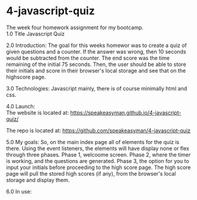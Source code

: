 # 4-javascript-quiz
The week four homework assignment for my bootcamp. <br>
1.0 Title
    Javascript Quiz

2.0 Introduction:
    The goal for this weeks homewor was to create a quiz of given questions and a counter. If the answer was wrong, then 10 seconds would be subtracted from the counter. The end score was the time remaining of the initial 75 seconds. Then, the user should be able to store their initials and score in their browser's local storage and see that on the highscore page.

3.0 Technologies:
    Javascript mainly, there is of course minimally html and css.

4.0 Launch: <br>
The website is located at: https://speakeasyman.github.io/4-javascript-quiz/

The repo is located at: https://github.com/speakeasyman/4-javascript-quiz

5.0 My goals:
    So, on the main index page all of elements for the quiz is there. Using the event listeners, the elements will have display none or flex through three phases. Phase 1, welcoome screen. Phase 2, where the timer is working, and the questions are generated. Phase 3, the option for you to input your initials before proceeding to the high score page. The high score page will pull the stored high scores (if any), from the browser's local storage and display them.

6.0 In use:<br>



